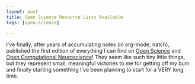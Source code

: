 ```yaml
---
layout: post
title: Open Science Resource Lists Available
tags: [open-science]

---
```


I've finally, after years of accumulating notes (in org-mode, natch), published 
the first edition of everything I can find on [Open 
Science](https://github.com/asoplata/open-science-resources) and [Open 
Computational 
Neuroscience](https://github.com/asoplata/open-computational-neuroscience-resources)! 
They seem like such tiny little things, but they represent small, meaningful 
victories to me for getting off my bum and finally starting something I've been 
planning to start for a VERY long time.
